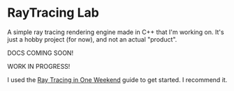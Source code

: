 # RayTracing Lab
A simple ray tracing rendering engine made in C++ that I'm working on. It's just a hobby project (for now), and not an actual "product".

DOCS COMING SOON!

WORK IN PROGRESS!

I used the [Ray Tracing in One Weekend](https://raytracing.github.io/) guide to get started. I recommend it.
